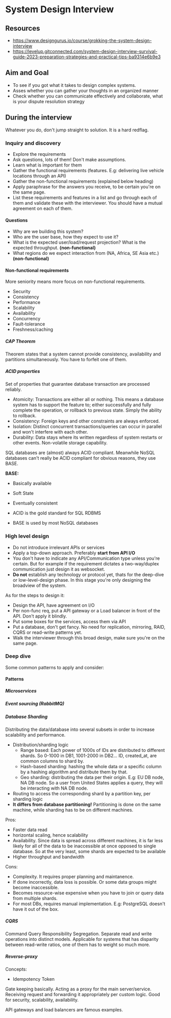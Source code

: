 # System Design Interview

## Resources
- https://www.designgurus.io/course/grokking-the-system-design-interview
- https://levelup.gitconnected.com/system-design-interview-survival-guide-2023-preparation-strategies-and-practical-tips-ba9314e6b9e3

## Aim and Goal

- To see if you got what it takes to design complex systems.
- Asses whether you can gather your thoughts in an organized manner
- Check whether you can communicate effectively and collaborate, what is your dispute resolution strategy

## During the interview

Whatever you do, don't jump straight to solution. It is a hard redflag.

### Inquiry and discovery

- Explore the requirements
- Ask questions, lots of them! Don't make assumptions.
- Learn what is important for them
- Gather the functional requirements (features. E.g: delivering live vehicle locations through an API)
- Gather the non-functional requirements (explained below heading)
- Apply paraphrase for the answers you receive, to be certain you're on the same page.
- List these requirements and features in a list and go through each of them and validate these with the interviewer. You should have a mutual agreement on each of them.

#### Questions
- Why are we building this system?
- Who are the user base, how they expect to use it?
- What is the expected user/load/request projection? What is the expected throughput. **(non-functional)**
- What regions do we expect interaction from (NA, Africa, SE Asia etc.) **(non-functional)**

#### Non-functional requirements
More seniority means more focus on non-functional requirements. 

- Security
- Consistency
- Performance
- Scalability
- Availability 
- Concurrency
- Fault-tolerance
- Freshness/caching  


##### CAP Theorem
Theorem states that a system cannot provide consistency, availability and partitions simultaneously. You have to forfeit one of them.

##### ACID properties
Set of properties that guarantee database transaction are processed reliably. 
- Atomicity: Transactions are either all or nothing. This means a database system has to support the feature to; either successfully and fully complete the operation, or rollback to previous state. Simply the ability to rollback.
- Consistency: Foreign keys and other constraints are always enforced.
- Isolation: Distinct concurrent transactions/queries can occur in parallel and won't interfere with each other.
- Durability: Data stays where its written regardless of system restarts or other events. Non-volatile storage capability.

SQL databases are (almost) always ACID compliant. Meanwhile NoSQL databases can't really be ACID compliant for obvious reasons, they use BASE.

**BASE:**
- Basically available
- Soft State
- Eventually consistent

- ACID is the gold standard for SQL RDBMS
- BASE is used by most NoSQL databases


### High level design

- Do not introduce irrelevant APIs or services
- Apply a top-down approach. Preferably **start from API I/O**
- You don't have to indicate any API/Communication type unless you're certain. But for example if the requirement dictates a two-way/duplex communication just design it as websocket.
- **Do not** establish any technology or protocol yet, thats for the deep-dive or low-level-design phase. In this stage you're only designing the broadview of the system. 

As for the steps to design it:
- Design the API, have agreement on I/O
- Per non-func req, put a API gateway or a Load balancer in front of the API. Don't apply it blindly.
- Put some boxes for the services, access them via API
- Put a database, don't get fancy. No need for replication, mirroring, RAID, CQRS or read-write patterns yet.
- Walk the interviewer through this broad design, make sure you're on the same page.

### Deep dive

Some common patterns to apply and consider:
#### Patterns

##### Microservices
##### Event sourcing (RabbitMQ)

##### Database Sharding
Distributing the data/database into several subsets in order to increase scalability and performance.
- Distribution/sharding logic
  - Range based: Each power of 1000s of IDs are distributed to different shards. So 0-1000 in DB1, 1001-2000 in DB2... ID, created_at, are common columns to shard by.
  - Hash-based sharding: hashing the whole data or a specific column by a hashing algorithm and distribute them by that.
  - Geo sharding: distributing the data per their origin. E.g: EU DB node, NA DB node. So a user from United States applies a query, they will be interacting with NA DB node.
- Routing to access the corresponding shard by a partition key, per sharding logic
- **It differs from database partitioning!** Partitioning is done on the same machine, while sharding has to be on different machines.

Pros:
- Faster data read
- horizontal scaling, hence scalability
- Availability. Since data is spread across different machines, it is far less likely for all of the data to be inaccessible at once opposed to single database. So at the very least, some shards are expected to be available
- Higher throughput and bandwidth

Cons:
- Complexity. It requires proper planning and maintanence.
- If done incorrectly, data loss is possible. Or some data groups might become inaccessible.
- Becomes resource-wise expensive when you have to join or query data from multiple shards.
- For most DBs, requires manual implementation. E.g: PostgreSQL doesn't have it out of the box.

##### CQRS

Command Query Responsibility Segregation. Separate read and write operations into distinct models. Applicable for systems that has disparity between read-write ratios, one of them has to weight so much more. 

##### Reverse-proxy




Concepts:
- Idempotency Token

Gate keeping basically. Acting as a proxy for the main server/service. Receiving request and forwarding it appropriately per custom logic. Good for security, scalability, availability. 

API gateways and load balancers are famous examples.
